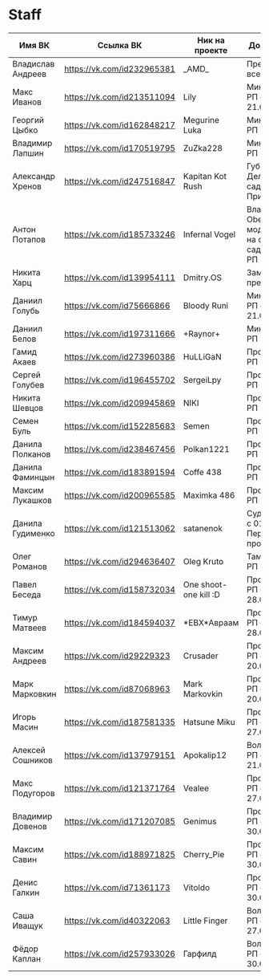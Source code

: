 # Staff
| Имя ВК | Ссылка ВК | Ник на проекте | Должности | Стимайди | Взял |
|---|---|---|---|---|---|
| Владислав Андреев | https://vk.com/id232965381 | \_AMD\_ | Президент всея Тригон | STEAM_0:1:55598730 |  |
| Макс Иванов | https://vk.com/id213511094 | Lily | Министр на РП с 21.02.16 | STEAM_0:0:91066281 |  |
| Георгий Цыбко | https://vk.com/id162848217 | Megurine Luka | Министр на РП | STEAM_0:1:87134724 |  |
| Владимир Лапшин | https://vk.com/id170519795 | ZuZka228 | Министр на РП | STEAM_0:1:91686165 |  |
| Александр Хренов | https://vk.com/id247516847 | Kapitan Kot Rush | Губернатор Дельты, садмин Призмы | STEAM_0:0:90776119 |  |
| Антон Потапов | https://vk.com/id185733246 | Infernal Vogel | Владелец Oberon'a, модератор на форуме, садмин на РП | STEAM_0:1:56347097 |  |
| Никита Харц | https://vk.com/id139954111 | Dmitry.OS | Заместитель президента | STEAM_0:0:74582119 |  |
| Даниил Голубь | https://vk.com/id75666866 | Bloody Runi | Министр на РП с 21.02.16 | STEAM_0:1:61195119 |  |
| Даниил Белов | https://vk.com/id197311666 | +Raynor+ | Министр на РП | STEAM_0:1:13126402 |  |
| Гамид Акаев | https://vk.com/id273960386 | HuLLiGaN | Прокурор на РП | STEAM_0:0:103539217 |  |
| Сергей Голубев | https://vk.com/id196455702 | SergeiLpy | Прокурор на РП | STEAM_0:1:85793561 |  |
| Никита Шевцов | https://vk.com/id209945869 | NIKI | Прокурор на РП | STEAM_0:1:76934762 | КР |
| Семен Буль | https://vk.com/id152285683 | Semen | Прокурор на РП | STEAM_0:1:90841035 | КР |
| Данила Полканов | https://vk.com/id238467456 | Polkan1221 | Прокурор на РП | STEAM_0:1:47254615 | КР |
| Данила Фаминцын | https://vk.com/id183891594 | Coffe 438 | Прокурор на РП | STEAM_0:1:70172344 | КР |
| Максим Лукашков | https://vk.com/id200965585 | Maximka 486 | Прокурор на РП | STEAM_0:0:57506573 | КР |
| Данила Гудименко | https://vk.com/id121513062 | satanenok | Судья на РП с 01.03.16. Переведен с прокурора | STEAM_0:1:62486793 |  |
| Олег Романов | https://vk.com/id294636407 | Oleg Kruto | Тамада на РП | STEAM_0:1:63454725 |  |
| Павел Беседа | https://vk.com/id158732034 | One shoot- one kill :D | Прокурор на РП с 28.02.16 | STEAM_0:1:151258864 |  |
| Тимур Матвеев | https://vk.com/id184594037 | \*ЕВХ\*Авраам | Прокурор на РП с 28.02.16 | STEAM_0:0:88518516 |  |
| Максим Андреев | https://vk.com/id29229323 | Crusader | Прокурор на РП с 20.03.16 | STEAM_0:1:37964375 | ЛЛ |
| Марк Марковкин | https://vk.com/id87068963 | Mark Markovkin | Прокурор на РП с 20.03.16 | STEAM_0:1:82941854 |  |
| Игорь Масин | https://vk.com/id187581335 | Hatsune Miku | Прокурор на РП с 27.03.16 | STEAM_0:0:86990113 | МЛ |
| Алексей Сошников | https://vk.com/id137979151 | Apokalip12 | Волонтер на РП с 21.03.16 | STEAM_0:0:53617260 |  |
| Макс Подугоров | https://vk.com/id121371764 | Vealee | Прокурор на РП с 27.03.16 | STEAM_0:1:82993895 |  |
| Владимир Довенов | https://vk.com/id171207085 | Genimus | Прокурор на РП с 30.03.16 | STEAM_0:0:68479659 | КР |
| Максим Савин | https://vk.com/id188971825 | Cherry_Pie | Прокурор на РП с 30.03.16 | STEAM_0:1:75367282 | ЛЛ |
| Денис Галкин | https://vk.com/id71361173 | Vitoldo | Прокурор на РП с 30.03.16 | STEAM_0:0:87889628 |  |
| Саша Иващук | https://vk.com/id40322063 | Little Finger | Волонтер на РП с 27.03.16 | STEAM_0:1:49572598 |  |
| Фёдор Каплан | https://vk.com/id257933026 | Гарфилд | Волонтер на РП с 30.03.16 | STEAM_0:0:88555051 |  |
